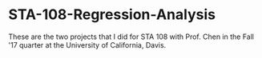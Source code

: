 # STA-108-Regression-Analysis
These are the two projects that I did for STA 108 with Prof. Chen in the Fall '17 quarter at the University of California, Davis.
